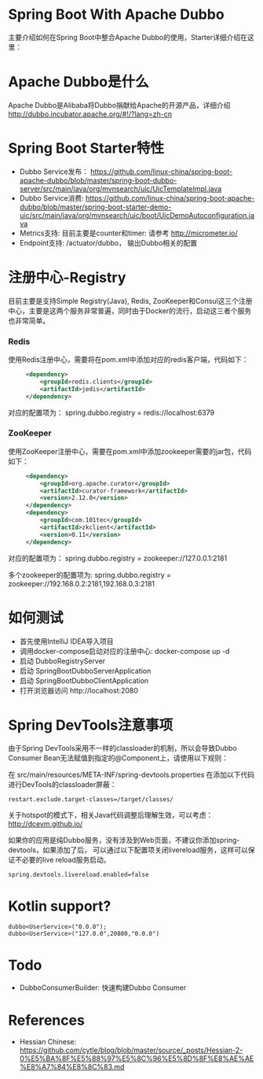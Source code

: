 Spring Boot With Apache Dubbo
=============================
主要介绍如何在Spring Boot中整合Apache Dubbo的使用，Starter详细介绍在这里：

# Apache Dubbo是什么
Apache Dubbo是Alibaba将Dubbo捐献给Apache的开源产品，详细介绍 http://dubbo.incubator.apache.org/#!/?lang=zh-cn


# Spring Boot Starter特性

* Dubbo Service发布： https://github.com/linux-china/spring-boot-apache-dubbo/blob/master/spring-boot-dubbo-server/src/main/java/org/mvnsearch/uic/UicTemplateImpl.java
* Dubbo Service消费: https://github.com/linux-china/spring-boot-apache-dubbo/blob/master/spring-boot-starter-demo-uic/src/main/java/org/mvnsearch/uic/boot/UicDemoAutoconfiguration.java
* Metrics支持: 目前主要是counter和timer: 请参考 http://micrometer.io/
* Endpoint支持:  /actuator/dubbo， 输出Dubbo相关的配置

# 注册中心-Registry
目前主要是支持Simple Registry(Java), Redis, ZooKeeper和Consul这三个注册中心，主要是这两个服务非常普遍，同时由于Docker的流行，启动这三者个服务也非常简单。

### Redis
使用Redis注册中心，需要将在pom.xml中添加对应的redis客户端，代码如下：

```xml
     <dependency>
         <groupId>redis.clients</groupId>
         <artifactId>jedis</artifactId>
     </dependency>
```

对应的配置项为： spring.dubbo.registry = redis://localhost:6379

###  ZooKeeper
使用ZooKeeper注册中心，需要在pom.xml中添加zookeeper需要的jar包，代码如下：

```xml
     <dependency>
         <groupId>org.apache.curator</groupId>
         <artifactId>curator-framework</artifactId>
         <version>2.12.0</version>
     </dependency>
     <dependency>
         <groupId>com.101tec</groupId>
         <artifactId>zkclient</artifactId>
         <version>0.11</version>
     </dependency>
```

对应的配置项为： spring.dubbo.registry = zookeeper://127.0.0.1:2181

多个zookeeper的配置项为: spring.dubbo.registry = zookeeper://192.168.0.2:2181,192.168.0.3:2181

# 如何测试

* 首先使用IntelliJ IDEA导入项目
* 调用docker-compose启动对应的注册中心: docker-compose up -d
* 启动 DubboRegistryServer
* 启动 SpringBootDubboServerApplication
* 启动 SpringBootDubboClientApplication
* 打开浏览器访问 http://localhost:2080


# Spring DevTools注意事项
由于Spring DevTools采用不一样的classloader的机制，所以会导致Dubbo Consumer Bean无法赋值到指定的@Component上，请使用以下规则：

在 src/main/resources/META-INF/spring-devtools.properties 在添加以下代码进行DevTools的classloader屏蔽：
```properties
restart.exclude.target-classes=/target/classes/
```
关于hotspot的模式下，相关Java代码调整后理解生效，可以考虑： http://dcevm.github.io/

如果你的应用是纯Dubbo服务，没有涉及到Web页面，不建议你添加spring-devtools，如果添加了后，
可以通过以下配置项关闭livereload服务，这样可以保证不必要的live reload服务启动。
```properties
spring.devtools.livereload.enabled=false
```

# Kotlin support?

```
dubbo<UserService>("0.0.0");
dubbo<UserService>("127.0.0",20800,"0.0.0")
```
# Todo

* DubboConsumerBuilder: 快速构建Dubbo Consumer

# References

* Hessian Chinese: https://github.com/cytle/blog/blob/master/source/_posts/Hessian-2-0%E5%BA%8F%E5%88%97%E5%8C%96%E5%8D%8F%E8%AE%AE%E8%A7%84%E8%8C%83.md
